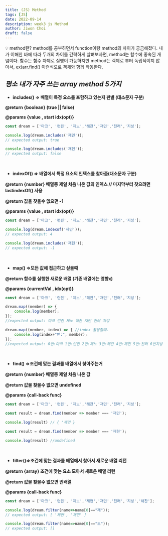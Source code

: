 ```yaml
---
title: (JS) Method
tags: [JS]
date: 2022-09-14
description: week3 js Method
author: Jiwon Choi
draft: false
---
```


<aside>
💡 method란?
method를 공부하면서 function이랑 method의 차이가 궁금해졌다. 내가 이해한 바에 따라 두개의 차이를 간략하게 살펴보자면, method는 함수에 종속된 개념이다. 함수는 함수 자체로 실행이 가능하지만 method는 객체로 부터 독립적이지 않아서, ex)arr.find() 이런식으로 객체와 함께 작동한다.

</aside>

## *평소  내가 자주 쓰는 array method 5가지*


- **includes()    ⇒ 배열이 특정 요소를 포함하고 있는지 판별 (대소문자 구분)**

**@return {boolean} (true || false)**

**@params {value , start idx(opt)}**

```jsx
const dream = ['마크', '런쥔', '제노','해찬','재민','천러','지성'];

console.log(dream.includes('재민'));
// expected output: true

console.log(dream.includes('재현'));
// expected output: false
```  
&nbsp;

- **indexOf()  ⇒ 배열에서 특정 요소의 인덱스를 찾아줌(대소문자 구분)**

**@return {number} 배열중 제일 처음 나온 값의 인덱스 // 마지막부터 찾으려면 lastindexOf() 사용** 

**@return 값을 찾을수 없으면 -1**

**@params {value , start idx(opt)}**

```jsx
const dream = ['마크', '런쥔', '제노','해찬','재민','천러','지성'];

console.log(dream.indexof('재민'));
// expected output: 4 

console.log(dream.includes('재현'));
// expected output: -1
```  
&nbsp;

- **map() ⇒모든 값에 접근하고 싶을때**

**@return 함수를 실행한 새로운 배열 (기존 배열에는 영향x)**

**@params {currentVal , idx(opt)}**

```jsx
const dream = ['마크', '런쥔', '제노','해찬','재민','천러','지성'];

dream.map((member) => {
    console.log(member);
});
//expected output: 마크 런쥔 제노 해찬 재민 천러 지성

dream.map((member, index) => { //index 활용할때.
    console.log(index+"번:", member);
});
//expected output: 0번:마크 1번:런쥔 2번:제노 3번:해찬 4번:재민 5번:천러 6번지성
```  
&nbsp;

- **find() ⇒조건에 맞는 결과를 배열에서 찾아주는거**

**@return {number} 배열중 제일 처음 나온 값**

**@return 값을 찾을수 없으면 undefined**

**@params {call-back func}**

```jsx
const dream = ['마크', '런쥔', '제노','해찬','재민','천러','지성'];

const result = dream.find(member => member === '재민');

console.log(result) // { '재민 }

const result = dream.find(member => member === '재현');

console.log(result) //undefined
```  
&nbsp;

- **filter()⇒조건에 맞는 결과를 배열에서 찾아서 새로운 배열 리턴**

**@return {array} 조건에 맞는 요소 모아서 새로운 배열 리턴** 

**@return 값을 찾을수 없으면  빈배열**

**@params {call-back func}**

```jsx
const dream = ['마크', '런쥔', '제노','재현','재민','천러','지성','해찬'];

console.log(dream.filter(name=>name[0]=="재"));
// expected output: [ '재현', '재민' ]

console.log(dream.filter(name=>name[0]=="도"));
// expected output: []
```  